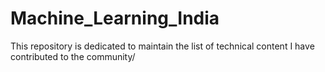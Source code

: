 # Machine_Learning_India
This repository is dedicated to maintain the list of technical content  I have contributed to the community/
